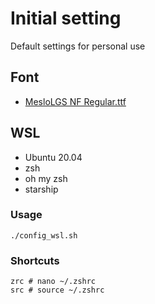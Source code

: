 # Initial setting

Default settings for personal use

## Font

- [MesloLGS NF Regular.ttf](https://github.com/romkatv/powerlevel10k/blob/master/font.md)

## WSL

- Ubuntu 20.04
- zsh
- oh my zsh
- starship

### Usage

```
./config_wsl.sh
```

### Shortcuts

```
zrc # nano ~/.zshrc
src # source ~/.zshrc
```

